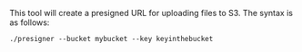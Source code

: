 This tool will create a presigned URL for uploading files to S3. The syntax is as follows:

`./presigner --bucket mybucket --key keyinthebucket`
